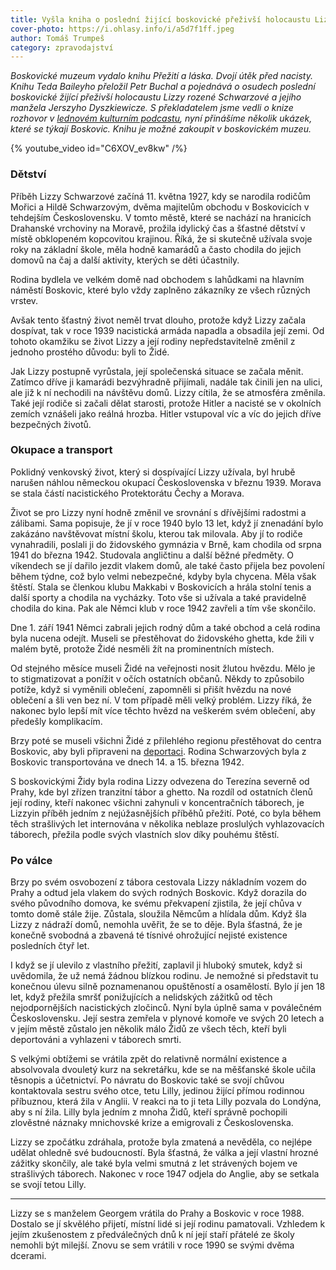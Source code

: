 ```yaml
---
title: Vyšla kniha o poslední žijící boskovické přeživší holocaustu Lizzy Schwarzové
cover-photo: https://i.ohlasy.info/i/a5d7f1ff.jpeg
author: Tomáš Trumpeš
category: zpravodajství
---
```


*Boskovické muzeum vydalo knihu Přežití a láska. Dvojí útěk před nacisty. Knihu Teda Baileyho přeložil Petr Buchal a pojednává o osudech poslední boskovické žijící přeživší holocaustu Lizzy rozené Schwarzové a jejího manžela Jerszyho Dyszkiewicze. S překladatelem jsme vedli o knize rozhovor v [lednovém kulturním podcastu](https://ohlasy.info/clanky/2025/01/kultura.html), nyní přinášíme několik ukázek, které se týkají Boskovic. Knihu je možné zakoupit v boskovickém muzeu.*

{% youtube_video id="C6XOV_ev8kw" /%}

### Dětství

Příběh Lizzy Schwarzové začíná 11\. května 1927, kdy se narodila rodičům Mořici a Hildě Schwarzovým, dvěma majitelům obchodu v Boskovicích v tehdejším Československu. V tomto městě, které se nachází na hranicích Drahanské vrchoviny na Moravě, prožila idylický čas a šťastné dětství v místě obklopeném kopcovitou krajinou. Říká, že si skutečně užívala svoje roky na základní škole, měla hodně kamarádů a často chodila do jejich domovů na čaj a další aktivity, kterých se děti účastnily.

Rodina bydlela ve velkém domě nad obchodem s lahůdkami na hlavním náměstí Boskovic, které bylo vždy zaplněno zákazníky ze všech různých vrstev.

Avšak tento šťastný život neměl trvat dlouho, protože když Lizzy začala dospívat, tak v roce 1939 nacistická armáda napadla a obsadila její zemi. Od tohoto okamžiku se život Lizzy a její rodiny nepředstavitelně změnil z jednoho prostého důvodu: byli to Židé.

Jak Lizzy postupně vyrůstala, její společenská situace se začala měnit. Zatímco dříve ji kamarádi bezvýhradně přijímali, nadále tak činili jen na ulici, ale již k ní nechodili na návštěvu domů. Lizzy cítila, že se atmosféra změnila. Také její rodiče si začali dělat starosti, protože Hitler a nacisté se v okolních zemích vznášeli jako reálná hrozba. Hitler vstupoval víc a víc do jejich dříve bezpečných životů.

### Okupace a transport

Poklidný venkovský život, který si dospívající Lizzy užívala, byl hrubě narušen náhlou německou okupací Československa v březnu 1939\. Morava se stala částí nacistického Protektorátu Čechy a Morava. 

Život se pro Lizzy nyní hodně změnil ve srovnání s dřívějšími radostmi a zálibami. Sama popisuje, že jí v roce 1940 bylo 13 let, když jí znenadání bylo zakázáno navštěvovat místní školu, kterou tak milovala. Aby jí to rodiče vynahradili, poslali ji do židovského gymnázia v Brně, kam chodila od srpna 1941 do března 1942\. Studovala angličtinu a další běžné předměty. O víkendech se jí dařilo jezdit vlakem domů, ale také často přijela bez povolení během týdne, což bylo velmi nebezpečné, kdyby byla chycena. Měla však štěstí. Stala se členkou klubu Makkabi v Boskovicích a hrála stolní tenis a další sporty a chodila na vycházky. Toto vše si užívala a také pravidelně chodila do kina. Pak ale Němci klub v roce 1942 zavřeli a tím vše skončilo.

Dne 1\. září 1941 Němci zabrali jejich rodný dům a také obchod a celá rodina byla nucena odejít. Museli se přestěhovat do židovského ghetta, kde žili v malém bytě, protože Židé nesměli žít na prominentních místech.

Od stejného měsíce museli Židé na veřejnosti nosit žlutou hvězdu. Mělo je to stigmatizovat a ponížit v očích ostatních občanů. Někdy to způsobilo potíže, když si vyměnili oblečení, zapomněli si přišít hvězdu na nové oblečení a šli ven bez ní. V tom případě měli velký problém. Lizzy říká, že nakonec bylo lepší mít více těchto hvězd na veškerém svém oblečení, aby předešly komplikacím. 

Brzy poté se museli všichni Židé z přilehlého regionu přestěhovat do centra Boskovic, aby byli připraveni na [deportaci](https://ohlasy.info/clanky/2016/03/deportace-zidu.html). Rodina Schwarzových byla z Boskovic transportována ve dnech 14\. a 15\. března 1942\.

S boskovickými Židy byla rodina Lizzy odvezena do Terezína severně od Prahy, kde byl zřízen tranzitní tábor a ghetto. Na rozdíl od ostatních členů její rodiny, kteří nakonec všichni zahynuli v koncentračních táborech, je Lizzyin příběh jedním z nejúžasnějších příběhů přežití. Poté, co byla během těch strašlivých let internována v několika neblaze proslulých vyhlazovacích táborech, přežila podle svých vlastních slov díky pouhému štěstí.

### Po válce

Brzy po svém osvobození z tábora cestovala Lizzy nákladním vozem do Prahy a odtud jela vlakem do svých rodných Boskovic. Když dorazila do svého původního domova, ke svému překvapení zjistila, že její chůva v tomto domě stále žije. Zůstala, sloužila Němcům a hlídala dům. Když šla Lizzy z nádraží domů, nemohla uvěřit, že se to děje. Byla šťastná, že je konečně svobodná a zbavená té tísnivé ohrožující nejisté existence posledních čtyř let.

I když se jí ulevilo z vlastního přežití, zaplavil ji hluboký smutek, když si uvědomila, že už nemá žádnou blízkou rodinu. Je nemožné si představit tu konečnou úlevu silně poznamenanou opuštěností a osamělostí. Bylo jí jen 18 let, když přežila smršť ponižujících a nelidských zážitků od těch nejodpornějších nacistických zločinců. Nyní byla úplně sama v poválečném Československu. Její sestra zemřela v plynové komoře ve svých 20 letech a v jejím městě zůstalo jen několik málo Židů ze všech těch, kteří byli deportováni a vyhlazeni v táborech smrti. 

S velkými obtížemi se vrátila zpět do relativně normální existence a absolvovala dvouletý kurz na sekretářku, kde se na měšťanské škole učila těsnopis a účetnictví. Po návratu do Boskovic také se svojí chůvou kontaktovala sestru svého otce, tetu Lilly, jedinou žijící přímou rodinnou příbuznou, která žila v Anglii. V reakci na to ji teta Lilly pozvala do Londýna, aby s ní žila. Lilly byla jedním z mnoha Židů, kteří správně pochopili zlověstné náznaky mnichovské krize a emigrovali z Československa.

Lizzy se zpočátku zdráhala, protože byla zmatená a nevěděla, co nejlépe udělat ohledně své budoucností. Byla šťastná, že válka a její vlastní hrozné zážitky skončily, ale také byla velmi smutná z let strávených bojem ve strašlivých táborech. Nakonec v roce 1947 odjela do Anglie, aby se setkala se svojí tetou Lilly. 

---

Lizzy se s manželem Georgem vrátila do Prahy a Boskovic v roce 1988\. Dostalo se jí skvělého přijetí, místní lidé si její rodinu pamatovali. Vzhledem k jejím zkušenostem z předválečných dnů k ní její staří přátelé ze školy nemohli být milejší. Znovu se sem vrátili v roce 1990 se svými dvěma dcerami.